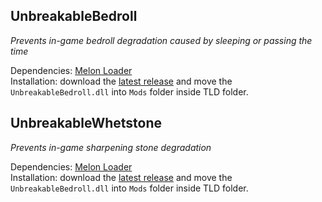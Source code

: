 ## UnbreakableBedroll
*Prevents in-game bedroll degradation caused by sleeping or passing the time*


Dependencies: [Melon Loader](https://github.com/LavaGang/MelonLoader/releases)\
Installation: download the [latest release](https://github.com/filadog/TheLongDarkMods/releases/tag/UnbreakableBedroll1.0.1) and move the <code>UnbreakableBedroll.dll</code> into <code>Mods</code> folder inside TLD folder.


## UnbreakableWhetstone
*Prevents in-game sharpening stone degradation*


Dependencies: [Melon Loader](https://github.com/LavaGang/MelonLoader/releases)\
Installation: download the [latest release](https://github.com/filadog/TheLongDarkMods/releases/tag/UnbreakableWhetstone1.0.0) and move the <code>UnbreakableBedroll.dll</code> into <code>Mods</code> folder inside TLD folder.
